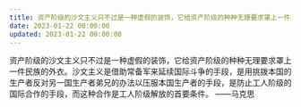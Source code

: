```yaml
---
title: 资产阶级的沙文主义只不过是一种虚假的装饰，它给资产阶级的种种无理要求罩上一件民族的外衣。沙文主义是借助常备军来延续国际斗争的手段，是…
date: 2023-01-22 00:00:00
updated: 2023-01-22 00:00:00
---
```


资产阶级的沙文主义只不过是一种虚假的装饰，它给资产阶级的种种无理要求罩上一件民族的外衣。沙文主义是借助常备军来延续国际斗争的手段，是用挑拨本国的生产者反对另一国生产者弟兄的办法以压服本国生产者的手段，是防止工人阶级的国际合作的手段，而这种合作是工人阶级解放的首要条件。
                      ——马克思
